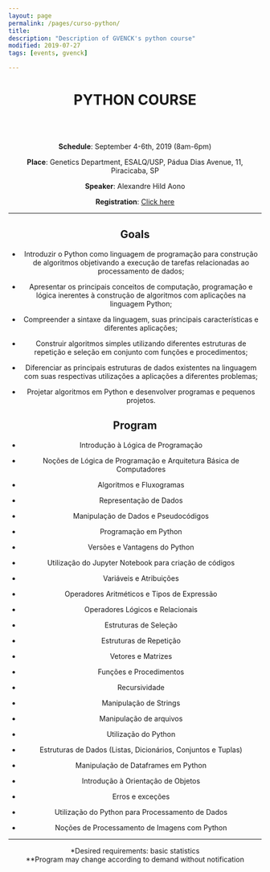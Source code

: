 ```yaml
---
layout: page
permalink: /pages/curso-python/
title: 
description: "Description of GVENCK's python course"
modified: 2019-07-27
tags: [events, gvenck]

---
```


<center><h1>PYTHON COURSE</h1>
<br><br>

**Schedule**: September 4-6th, 2019 (8am-6pm)  
 
**Place**: Genetics Department, ESALQ/USP, Pádua Dias Avenue, 11, Piracicaba, SP  

**Speaker**: Alexandre Hild Aono  

**Registration**: [Click here](http://fealq.org.br/en/informacoes-do-evento/?id=892)  
    
<center><hr></center>
 
## Goals

- Introduzir o Python como linguagem de programação para construção de algoritmos objetivando a execução de tarefas relacionadas ao processamento de dados;

- Apresentar os principais conceitos de computação, programação e lógica inerentes à construção de algoritmos com aplicações na linguagem Python;

- Compreender a sintaxe da linguagem, suas principais características e diferentes aplicações;

- Construir algoritmos simples utilizando diferentes estruturas de repetição e seleção em conjunto com funções e procedimentos;

- Diferenciar as principais estruturas de dados existentes na linguagem com suas respectivas utilizações a aplicações a diferentes problemas;

- Projetar algoritmos em Python e desenvolver programas e pequenos projetos.
 
## Program
 
- Introdução à Lógica de Programação

- Noções de Lógica de Programação e Arquitetura Básica de Computadores

- Algoritmos e Fluxogramas

- Representação de Dados

- Manipulação de Dados e Pseudocódigos

- Programação em Python

- Versões e Vantagens do Python

- Utilização do Jupyter Notebook para criação de códigos

- Variáveis e Atribuições

- Operadores Aritméticos e Tipos de Expressão

- Operadores Lógicos e Relacionais

- Estruturas de Seleção

- Estruturas de Repetição

- Vetores e Matrizes

- Funções e Procedimentos

- Recursividade

- Manipulação de Strings

- Manipulação de arquivos

- Utilização do Python

- Estruturas de Dados (Listas, Dicionários, Conjuntos e Tuplas)

- Manipulação de Dataframes em Python

- Introdução à Orientação de Objetos

- Erros e exceções

- Utilização do Python para Processamento de Dados

- Noções de Processamento de Imagens com Python
 
<center><hr></center>

*Desired requirements: basic statistics  
**Program may change according to demand without notification  

